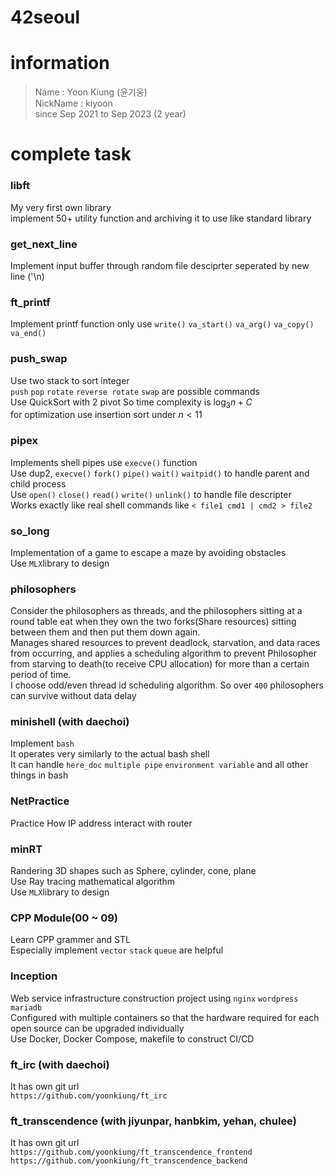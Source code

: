 # 42seoul  

# information  
> Name : Yoon Kiung (윤기웅)  
> NickName : kiyoon  
> since Sep 2021 to Sep 2023 (2 year)

# complete task
### libft
My very first own library  
implement 50+ utility function and archiving it to use like standard library
### get_next_line
Implement input buffer through random file desciprter seperated by new line ('\n)
### ft_printf
Implement printf function only use ```write()``` ```va_start()``` ```va_arg()``` ```va_copy()``` ```va_end()```
### push_swap
Use two stack to sort integer  
```push``` ```pop``` ```rotate``` ```reverse rotate``` ```swap``` are possible commands  
Use QuickSort with 2 pivot So time complexity is $\log_3 n + C$  
for optimization use insertion sort under $n < 11$
### pipex
Implements shell pipes use ```execve()``` function  
Use dup2, ```execve()``` ```fork()``` ```pipe()``` ```wait()``` ```waitpid()``` to handle parent and child process  
Use ```open()``` ```close()``` ```read()``` ```write()``` ```unlink()``` to handle file descripter  
Works exactly like real shell commands like ```< file1 cmd1 | cmd2 > file2```
### so_long
Implementation of a game to escape a maze by avoiding obstacles  
Use ```MLX```library to design  
### philosophers
Consider the philosophers as threads, and the philosophers sitting at a round table eat when they own the two forks(Share resources) sitting between them and then put them down again.  
Manages shared resources to prevent deadlock, starvation, and data races from occurring, and applies a scheduling algorithm to prevent Philosopher from starving to death(to receive CPU allocation) for more than a certain period of time.  
I choose odd/even thread id scheduling algorithm. So over ```400``` philosophers can survive without data delay
### minishell (with daechoi)
Implement ```bash```  
It operates very similarly to the actual bash shell  
It can handle ```here_doc``` ```multiple pipe``` ```environment variable``` and all other things in bash
### NetPractice
Practice How IP address interact with router  
### minRT
Randering 3D shapes such as Sphere, cylinder, cone, plane  
Use Ray tracing mathematical algorithm  
Use ```MLX```library to design  
### CPP Module(00 ~ 09)
Learn CPP grammer and STL  
Especially implement ```vector``` ```stack``` ```queue``` are helpful 
### Inception
Web service infrastructure construction project using ```nginx``` ```wordpress``` ```mariadb```  
Configured with multiple containers so that the hardware required for each open source can be upgraded individually  
Use Docker, Docker Compose, makefile to construct CI/CD
### ft_irc (with daechoi)
It has own git url  
```https://github.com/yoonkiung/ft_irc```
### ft_transcendence (with jiyunpar, hanbkim, yehan, chulee) 
It has own git url  
```https://github.com/yoonkiung/ft_transcendence_frontend```   
```https://github.com/yoonkiung/ft_transcendence_backend```   
